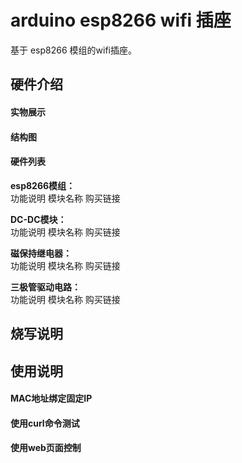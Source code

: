 # arduino esp8266 wifi 插座

基于 esp8266 模组的wifi插座。

## 硬件介绍

#### 实物展示

#### 结构图

#### 硬件列表
 
**esp8266模组：**  
功能说明
模块名称
购买链接

**DC-DC模块：**  
功能说明
模块名称
购买链接

**磁保持继电器：**  
功能说明
模块名称
购买链接

**三极管驱动电路：**  
功能说明
模块名称
购买链接

## 烧写说明


## 使用说明

#### MAC地址绑定固定IP

#### 使用curl命令测试

#### 使用web页面控制